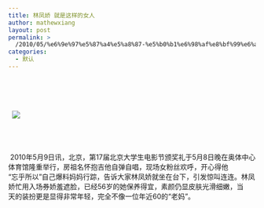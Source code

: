 ```yaml
---
title: 林凤娇 就是这样的女人
author: mathewxiang
layout: post
permalink: >
  /2010/05/%e6%9e%97%e5%87%a4%e5%a8%87-%e5%b0%b1%e6%98%af%e8%bf%99%e6%a0%b7%e7%9a%84%e5%a5%b3%e4%ba%ba/
categories:
  - 默认
---
```

      
       
       
       
  <a href="http://blog.photo.sina.com.cn/showpic.html#url=http://s13.sinaimg.cn/orignal/610f1f05t862a3260a5dc" target="_blank"><img src="http://s13.sinaimg.cn/middle/610f1f05t862a3260a5dc&#038;690" /></a>  
  
<div>
  <br />
</div>

<div>
  <br />
</div>

<div>
    <br />  2010年5月9日讯，北京，第17届北京大学生电影节颁奖礼于5月8日晚在奥体中心体育馆隆重举行，房祖名怀抱吉他自弹自唱，现场女粉丝欢呼，开心得他<br /> “忘乎所以”自己爆料妈妈行踪，告诉大家林凤娇就坐在台下，引发惊叫连连。林凤娇忙用入场券娇羞遮脸，已经56岁的她保养得宜，素颜仍显皮肤光滑细嫩，当<br /> 天的装扮更是显得非常年轻，完全不像一位年近60的“老妈”。
</div>